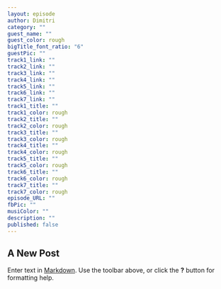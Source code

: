 ```yaml
---
layout: episode
author: Dimitri
category: ""
guest_name: ""
guest_color: rough
bigTitle_font_ratio: "6"
guestPic: ""
track1_link: ""
track2_link: ""
track3_link: ""
track4_link: ""
track5_link: ""
track6_link: ""
track7_link: ""
track1_title: ""
track1_color: rough
track2_title: ""
track2_color: rough
track3_title: ""
track3_color: rough
track4_title: ""
track4_color: rough
track5_title: ""
track5_color: rough
track6_title: ""
track6_color: rough
track7_title: ""
track7_color: rough
episode_URL: ""
fbPic: ""
musiColor: ""
description: ""
published: false
---
```


## A New Post

Enter text in [Markdown](http://daringfireball.net/projects/markdown/). Use the toolbar above, or click the **?** button for formatting help.
